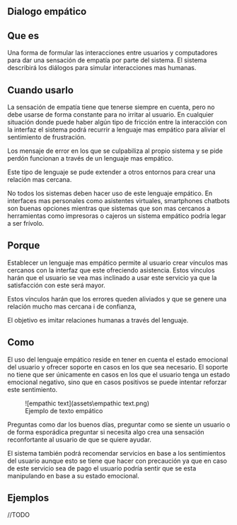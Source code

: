 ## Dialogo empático

## Que es

Una forma de formular las interacciones entre usuarios y computadores para dar una sensación de empatía por parte del sistema. El sistema describirá los diálogos para simular interacciones mas humanas.

## Cuando usarlo

La sensación de empatía tiene que tenerse siempre en cuenta, pero no debe usarse de forma constante para no irritar al usuario.  En cualquier situación donde puede haber algún tipo de fricción entre la interacción con la interfaz el sistema podrá recurrir a lenguaje mas empático para aliviar el sentimiento de frustración.

Los mensaje de error en los que se culpabiliza al propio sistema y se pide perdón funcionan a través de un lenguaje mas empático.

Este tipo de lenguaje se pude extender a otros entornos para crear una relación mas cercana.

No todos los sistemas deben hacer uso de este lenguaje empático. En interfaces mas personales como asistentes virtuales, smartphones chatbots son buenas opciones mientras que sistemas que son mas cercanos a herramientas como impresoras o cajeros un sistema empático podría legar a ser frívolo.

## Porque

Establecer un lenguaje mas empático permite al usuario crear vínculos mas cercanos con la interfaz que este ofreciendo asistencia. Estos vínculos harán que el usuario se vea mas inclinado a usar este servicio ya que la satisfacción con este será mayor.

Estos vínculos harán que los errores queden aliviados y que se genere una relación mucho mas cercana i de confianza,

El objetivo es imitar relaciones humanas a través del lenguaje.

## Como

El uso del lenguaje empático reside en tener en cuenta el estado emocional del usuario y ofrecer soporte en casos en los que sea necesario. El soporte no tiene que ser únicamente en casos en los que el usuario tenga un estado emocional negativo, sino que en casos positivos se puede intentar reforzar este sentimiento.

<figure markdown>
   ![empathic text](assets\empathic text.png)
   <figcaption>Ejemplo de texto empático</figcaption>
</figure>
Preguntas como dar los buenos días, preguntar como se siente un usuario o de forma esporádica preguntar si necesita algo crea una sensación reconfortante al usuario de que se quiere ayudar.

El sistema también podrá recomendar servicios en base a los sentimientos del usuario aunque esto se tiene que hacer con precaución ya que en caso de este servicio sea de pago el usuario podría sentir que se esta manipulando en base a su estado emocional.




## Ejemplos

//TODO
